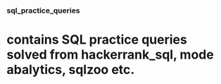 ### sql_practice_queries
# contains SQL practice queries solved from hackerrank_sql, mode abalytics, sqlzoo etc.
